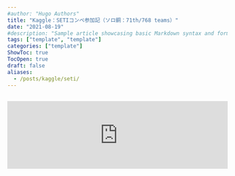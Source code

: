 ```yaml
---
#author: "Hugo Authors"
title: "Kaggle：SETIコンペ参加記（ソロ銅：71th/768 teams）"
date: "2021-08-19"
#description: "Sample article showcasing basic Markdown syntax and formatting for HTML elements."
tags: ["template", "template"]
categories: ["template"]
ShowToc: true
TocOpen: true
draft: false
aliases:
  - /posts/kaggle/seti/
---
```


<iframe class="hatenablogcard" style="width:100%;height:155px;margin:15px 0;max-width:720px;" title="はてなのブログカード機能で埋め込みコード生成" src="https://hatenablog-parts.com/embed?url=https://www.inomaso.com/post/2020/08/hugo-blogcard-generate/" frameborder="0" scrolling="no"></iframe>
